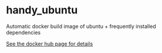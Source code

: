 # handy_ubuntu
Automatic docker build image of ubuntu + frequently installed dependencies

[See the docker hub page for details](https://hub.docker.com/r/cevich/handy_ubuntu/)
